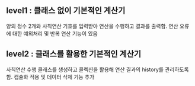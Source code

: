## level1 : 클래스 없이 기본적인 계산기
양의 정수 2개와 사칙연산 기호를 입력받아 연산을 수행하고 결과를 출력함. 연산 오류에 대한 예외처리 및 반복 연산 기능이 있음

## level2 : 클래스를 활용한 기본적인 계산기
사칙연산 수행 클래스를 생성하고 콜렉션을 활용해 연산 결과의 history를 관리하도록 함. 캡슐화 적용 및 데이터 삭제 기능 추가


